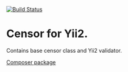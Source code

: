 [![Build Status](https://travis-ci.org/grnrbt/yii2-censor.svg?branch=master)](https://travis-ci.org/grnrbt/yii2-censor)

# Censor for Yii2.

Contains base censor class and Yii2 validator.

[Composer package](https://packagist.org/packages/grnrbt/yii2-censor)